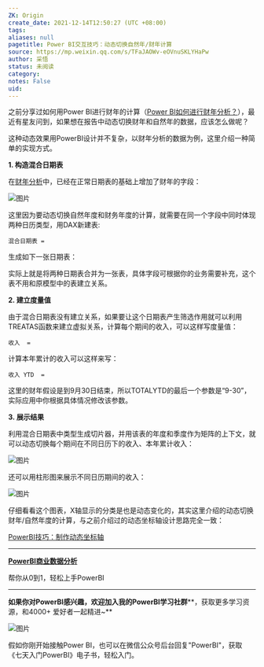 ```yaml
---
ZK: Origin
create_date: 2021-12-14T12:50:27 (UTC +08:00)
tags: 
aliases: null
pagetitle: Power BI交互技巧：动态切换自然年/财年计算
source: https://mp.weixin.qq.com/s/TFaJAOWv-eOVnuSKLYHaPw
author: 采悟
status: 未阅读
category: 
notes: False
uid: 
---
```


之前分享过如何用Power BI进行财年的计算（[Power BI如何进行财年分析？](http://mp.weixin.qq.com/s?__biz=MzA4MzQwMjY4MA==&mid=2484074450&idx=1&sn=9d93855543a3a7ef6df17233edc49b18&chksm=8e0c5d05b97bd41305136591195caed2eb8c15f7bf05f00e061b1f9b29d2698b2a5d3fd8e2f5&scene=21#wechat_redirect)），最近有星友问到，如果想在报告中动态切换财年和自然年的数据，应该怎么做呢？

这种动态效果用PowerBI设计并不复杂，以财年分析的数据为例，这里介绍一种简单的实现方式。

**1\. 构造混合日期表**

在[财年分析](http://mp.weixin.qq.com/s?__biz=MzA4MzQwMjY4MA==&mid=2484074450&idx=1&sn=9d93855543a3a7ef6df17233edc49b18&chksm=8e0c5d05b97bd41305136591195caed2eb8c15f7bf05f00e061b1f9b29d2698b2a5d3fd8e2f5&scene=21#wechat_redirect)中，已经在正常日期表的基础上增加了财年的字段：  

![图片](https://mmbiz.qpic.cn/mmbiz_png/aHEbZtANQJNwdGaD6PCEPcE4mgDCfDAMJWtGqCr8NMjQAG3IOInarHe3OCia5LnoIsmpMLHWgkjE22XRqW0N8lw/640?wx_fmt=png&wxfrom=5&wx_lazy=1&wx_co=1)

这里因为要动态切换自然年度和财务年度的计算，就需要在同一个字段中同时体现两种日历类型，用DAX新建表:

```
混合日期表 = 
```

生成如下一张日期表：

实际上就是将两种日期表合并为一张表，具体字段可根据你的业务需要补充，这个表不用和原模型中的表建立关系。

**2. 建立度量值**

由于混合日期表没有建立关系，如果要让这个日期表产生筛选作用就可以利用TREATAS函数来建立虚拟关系，计算每个期间的收入，可以这样写度量值：  

```
收入  = 
```

计算本年累计的收入可以这样来写：  

```
收入 YTD  = 
```

这里的财年假设是到9月30日结束，所以TOTALYTD的最后一个参数是“9-30”，实际应用中你根据具体情况修改该参数。  

**3. 展示结果**

利用混合日期表中类型生成切片器，并用该表的年度和季度作为矩阵的上下文，就可以动态切换每个期间在不同日历下的收入、本年累计收入：

![图片](https://mmbiz.qpic.cn/mmbiz_gif/aHEbZtANQJPEX2fYQSAJzPABRHG7j0OjhYTBSOOt3CIkYV2LgNyqqWR6cNVEgplLotibafhJbcd4crt56uHx8nw/640?wx_fmt=gif&wxfrom=5&wx_lazy=1)

还可以用柱形图来展示不同日历期间的收入：  

![图片](https://mmbiz.qpic.cn/mmbiz_gif/aHEbZtANQJPEX2fYQSAJzPABRHG7j0OjqiaOt7OWsXphSISzR5JqWibDlicug6yTbWHbXHSCtaw8sHAms2J1aJ0Ng/640?wx_fmt=gif&wxfrom=5&wx_lazy=1)

仔细看看这个图表，X轴显示的分类是也是动态变化的，其实这里介绍的动态切换财年/自然年度的计算，与之前介绍过的动态坐标轴设计思路完全一致：

[PowerBI技巧：制作动态坐标轴](http://mp.weixin.qq.com/s?__biz=MzA4MzQwMjY4MA==&mid=2484068004&idx=1&sn=750fce682b8e15757b038d30aa5a540f&chksm=8e0c7473b97bfd65f68616c2ced6fe5a139e11ccd70b933f92bde1278ff02abedbbe377a3f71&scene=21#wechat_redirect)  

___

[**PowerBI商业数据分析**](http://mp.weixin.qq.com/s?__biz=MzA4MzQwMjY4MA==&mid=2484074987&idx=1&sn=5cf4ba4b683ee9136bb7a26f6e9bcf01&chksm=8e0c533cb97bda2add48a4576b9c1e230249a5a4160dd93cd677a37ea21d26fc9cc26fc4cb1c&scene=21#wechat_redirect)

帮你从0到1，轻松上手PowerBI

___

**如果你对PowerBI感兴趣，欢迎加入我的PowerBI学习社群****，获取更多学习资源，和4000+ 爱好者一起精进~**

![图片](https://mmbiz.qpic.cn/mmbiz_png/aHEbZtANQJMFLnwgdbghRHPLicKRaV70mVCZVq8Fhm46rkciaeOrLFJCv5f1omJxF8256YogHflkicEDM29aUMtaA/640?wx_fmt=png&wxfrom=5&wx_lazy=1&wx_co=1)

假如你刚开始接触Power BI，也可以在微信公众号后台回复"PowerBI"，获取《七天入门PowerBI》电子书，轻松入门。
